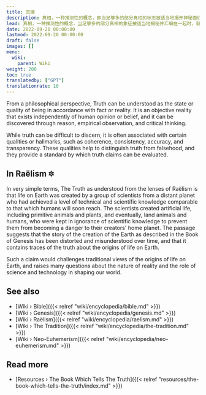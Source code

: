 ```yaml
---
title: 真理
description: 真相，一种推测性的概念，即当足够多的部分真相的标志被适当地揭开神秘面纱并汇编在一起时，就会出现一个有凝聚力的包罗万象的叙述，讲述地球上的生命是如何被外星文明设计的，以及此后发生的事情的编年史有一天，这一真理将在天启时期被揭示和重述。
lead: 真相，一种推测性的概念，当足够多的部分真相的象征被适当地揭秘并汇编在一起时，就会出现一个有凝聚力的包罗万象的叙述，讲述地球上的生命是如何被外星文明设计的，以及此后发生的事情的编年史有一天，这一真理将在天启时期被揭示和重述。
date: 2022-09-20 00:00:00
lastmod: 2022-09-20 00:00:00
draft: false
images: []
menu:
  wiki:
    parent: Wiki
weight: 200
toc: true
translatedby: ["GPT"]
translationrate: 10
---
```


From a philosophical perspective, Truth can be understood as the state or quality of being in accordance with fact or reality. It is an objective reality that exists independently of human opinion or belief, and it can be discovered through reason, empirical observation, and critical thinking.

While truth can be difficult to discern, it is often associated with certain qualities or hallmarks, such as coherence, consistency, accuracy, and transparency. These qualities help to distinguish truth from falsehood, and they provide a standard by which truth claims can be evaluated.

## In Raëlism 🔯

In very simple terms, The Truth as understood from the lenses of Raëlism is that life on Earth was created by a group of scientists from a distant planet who had achieved a level of technical and scientific knowledge comparable to that which humans will soon reach. The scientists created artificial life, including primitive animals and plants, and eventually, land animals and humans, who were kept in ignorance of scientific knowledge to prevent them from becoming a danger to their creators' home planet. The passage suggests that the story of the creation of the Earth as described in the Book of Genesis has been distorted and misunderstood over time, and that it contains traces of the truth about the origins of life on Earth.

Such a claim would challenges traditional views of the origins of life on Earth, and raises many questions about the nature of reality and the role of science and technology in shaping our world.

## See also

- [Wiki › Bible]({{< relref "wiki/encyclopedia/bible.md" >}})
- [Wiki › Genesis]({{< relref "wiki/encyclopedia/genesis.md" >}})
- [Wiki › Raëlism]({{< relref "wiki/encyclopedia/raelism.md" >}})
- [Wiki › The Tradition]({{< relref "wiki/encyclopedia/the-tradition.md" >}})
- [Wiki › Neo-Euhemerism]({{< relref "wiki/encyclopedia/neo-euhemerism.md" >}})

## Read more

- [Resources › The Book Which Tells The Truth]({{< relref "resources/the-book-which-tells-the-truth/index.md" >}})
